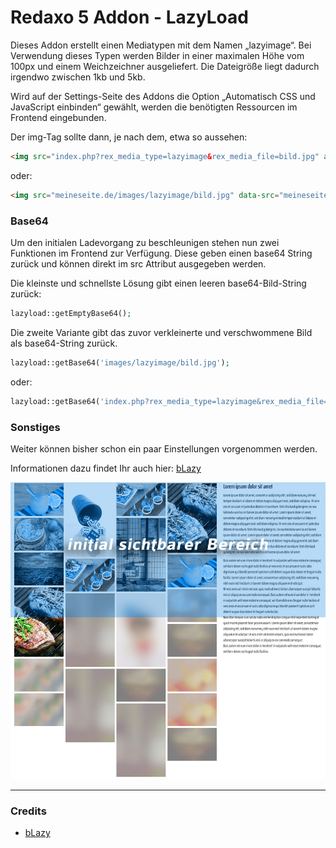 Redaxo 5 Addon - LazyLoad
=================================

Dieses Addon erstellt einen Mediatypen mit dem Namen „lazyimage“. Bei Verwendung dieses Typen werden Bilder in einer maximalen Höhe vom 100px und einem Weichzeichner ausgeliefert. Die Dateigröße liegt dadurch irgendwo zwischen 1kb und 5kb.

Wird auf der Settings-Seite des Addons die Option „Automatisch CSS und JavaScript einbinden“ gewählt, werden die benötigten Ressourcen im Frontend eingebunden.

Der img-Tag sollte dann, je nach dem, etwa so aussehen:

```html
<img src="index.php?rex_media_type=lazyimage&rex_media_file=bild.jpg" alt="mein Bild" data-src="tatsächlicher-bild-pfad.jpg" class="b-lazy">
```

oder: 

```html
<img src="meineseite.de/images/lazyimage/bild.jpg" data-src="meineseite.de/media/bild.jpg" alt="mein Bild" class="b-lazy">
```

### Base64 

Um den initialen Ladevorgang zu beschleunigen stehen nun zwei Funktionen im Frontend zur Verfügung. Diese geben einen base64 String zurück und können direkt im src Attribut ausgegeben werden.

Die kleinste und schnellste Lösung gibt einen leeren base64-Bild-String zurück:
```php
lazyload::getEmptyBase64();
```
Die zweite Variante gibt das zuvor verkleinerte und verschwommene Bild als base64-String zurück.
```php
lazyload::getBase64('images/lazyimage/bild.jpg');
```
oder:
```php
lazyload::getBase64('index.php?rex_media_type=lazyimage&rex_media_file=bild.jpg');
```

### Sonstiges

Weiter können bisher schon ein paar Einstellungen vorgenommen werden.

Informationen dazu findet Ihr auch hier: [bLazy](http://dinbror.dk/blog/blazy/)


![Screenshot](https://raw.githubusercontent.com/eaCe/lazyload/assets/screen.jpg)

___
### Credits

- [bLazy](https://github.com/dinbror/blazy)